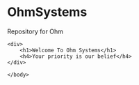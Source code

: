 # OhmSystems
Repository for Ohm
<!doctype html>
<html>
	<head>
		<title>javaScript</title>
	</head>
	<body>
	
	<div>
		<h1>Welcome To Ohm Systems</h1>
		<h4>Your priority is our belief</h4>
	</div>
	
	</body>
</html>
